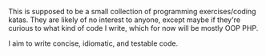 This is supposed to be a small collection of programming exercises/coding katas. They are
likely of no interest to anyone, except maybe if they're curious to what kind of code
I write, which for now will be mostly OOP PHP. 

I aim to write concise, idiomatic, and testable code.
